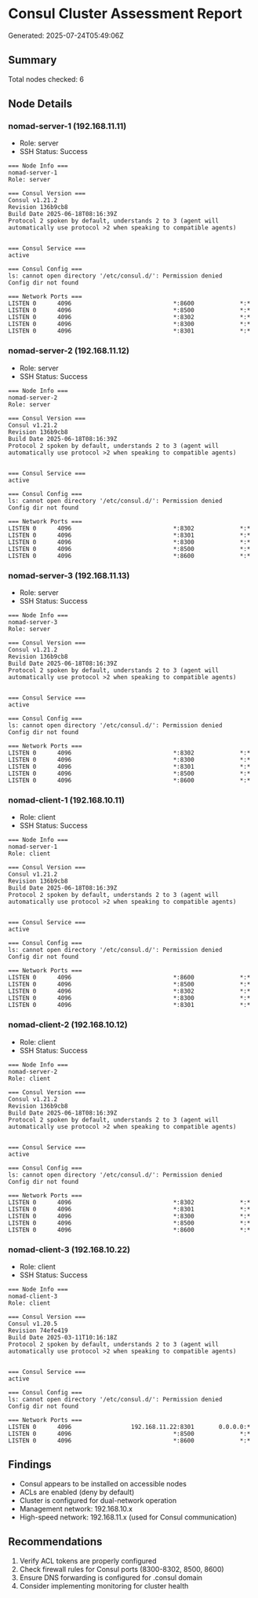 # Consul Cluster Assessment Report

Generated: 2025-07-24T05:49:06Z

## Summary

Total nodes checked: 6

## Node Details

### nomad-server-1 (192.168.11.11)

- Role: server
- SSH Status: Success

```
=== Node Info ===
nomad-server-1
Role: server

=== Consul Version ===
Consul v1.21.2
Revision 136b9cb8
Build Date 2025-06-18T08:16:39Z
Protocol 2 spoken by default, understands 2 to 3 (agent will automatically use protocol >2 when speaking to compatible agents)


=== Consul Service ===
active

=== Consul Config ===
ls: cannot open directory '/etc/consul.d/': Permission denied
Config dir not found

=== Network Ports ===
LISTEN 0      4096                             *:8600             *:*
LISTEN 0      4096                             *:8500             *:*
LISTEN 0      4096                             *:8302             *:*
LISTEN 0      4096                             *:8300             *:*
LISTEN 0      4096                             *:8301             *:*
```

### nomad-server-2 (192.168.11.12)

- Role: server
- SSH Status: Success

```
=== Node Info ===
nomad-server-2
Role: server

=== Consul Version ===
Consul v1.21.2
Revision 136b9cb8
Build Date 2025-06-18T08:16:39Z
Protocol 2 spoken by default, understands 2 to 3 (agent will automatically use protocol >2 when speaking to compatible agents)


=== Consul Service ===
active

=== Consul Config ===
ls: cannot open directory '/etc/consul.d/': Permission denied
Config dir not found

=== Network Ports ===
LISTEN 0      4096                             *:8302             *:*
LISTEN 0      4096                             *:8301             *:*
LISTEN 0      4096                             *:8300             *:*
LISTEN 0      4096                             *:8500             *:*
LISTEN 0      4096                             *:8600             *:*
```

### nomad-server-3 (192.168.11.13)

- Role: server
- SSH Status: Success

```
=== Node Info ===
nomad-server-3
Role: server

=== Consul Version ===
Consul v1.21.2
Revision 136b9cb8
Build Date 2025-06-18T08:16:39Z
Protocol 2 spoken by default, understands 2 to 3 (agent will automatically use protocol >2 when speaking to compatible agents)


=== Consul Service ===
active

=== Consul Config ===
ls: cannot open directory '/etc/consul.d/': Permission denied
Config dir not found

=== Network Ports ===
LISTEN 0      4096                             *:8302             *:*
LISTEN 0      4096                             *:8300             *:*
LISTEN 0      4096                             *:8301             *:*
LISTEN 0      4096                             *:8500             *:*
LISTEN 0      4096                             *:8600             *:*
```

### nomad-client-1 (192.168.10.11)

- Role: client
- SSH Status: Success

```
=== Node Info ===
nomad-server-1
Role: client

=== Consul Version ===
Consul v1.21.2
Revision 136b9cb8
Build Date 2025-06-18T08:16:39Z
Protocol 2 spoken by default, understands 2 to 3 (agent will automatically use protocol >2 when speaking to compatible agents)


=== Consul Service ===
active

=== Consul Config ===
ls: cannot open directory '/etc/consul.d/': Permission denied
Config dir not found

=== Network Ports ===
LISTEN 0      4096                             *:8600             *:*
LISTEN 0      4096                             *:8500             *:*
LISTEN 0      4096                             *:8302             *:*
LISTEN 0      4096                             *:8300             *:*
LISTEN 0      4096                             *:8301             *:*
```

### nomad-client-2 (192.168.10.12)

- Role: client
- SSH Status: Success

```
=== Node Info ===
nomad-server-2
Role: client

=== Consul Version ===
Consul v1.21.2
Revision 136b9cb8
Build Date 2025-06-18T08:16:39Z
Protocol 2 spoken by default, understands 2 to 3 (agent will automatically use protocol >2 when speaking to compatible agents)


=== Consul Service ===
active

=== Consul Config ===
ls: cannot open directory '/etc/consul.d/': Permission denied
Config dir not found

=== Network Ports ===
LISTEN 0      4096                             *:8302             *:*
LISTEN 0      4096                             *:8301             *:*
LISTEN 0      4096                             *:8300             *:*
LISTEN 0      4096                             *:8500             *:*
LISTEN 0      4096                             *:8600             *:*
```

### nomad-client-3 (192.168.10.22)

- Role: client
- SSH Status: Success

```
=== Node Info ===
nomad-client-3
Role: client

=== Consul Version ===
Consul v1.20.5
Revision 74efe419
Build Date 2025-03-11T10:16:18Z
Protocol 2 spoken by default, understands 2 to 3 (agent will automatically use protocol >2 when speaking to compatible agents)


=== Consul Service ===
active

=== Consul Config ===
ls: cannot open directory '/etc/consul.d/': Permission denied
Config dir not found

=== Network Ports ===
LISTEN 0      4096                 192.168.11.22:8301       0.0.0.0:*
LISTEN 0      4096                             *:8500             *:*
LISTEN 0      4096                             *:8600             *:*
```

## Findings

- Consul appears to be installed on accessible nodes
- ACLs are enabled (deny by default)
- Cluster is configured for dual-network operation
- Management network: 192.168.10.x
- High-speed network: 192.168.11.x (used for Consul communication)

## Recommendations

1. Verify ACL tokens are properly configured
2. Check firewall rules for Consul ports (8300-8302, 8500, 8600)
3. Ensure DNS forwarding is configured for .consul domain
4. Consider implementing monitoring for cluster health
